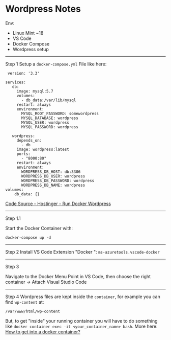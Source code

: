 # Wordpress Notes

Env:

 - Linux Mint ~18
 - VS Code
 - Docker Compose 
 - Wordpress setup 

***
Step 1
Setup a `docker-compose.yml` File like here:

 

     version: '3.3'
    
    services:
       db:
         image: mysql:5.7
         volumes:
           - db_data:/var/lib/mysql
         restart: always
         environment:
           MYSQL_ROOT_PASSWORD: somewordpress
           MYSQL_DATABASE: wordpress
           MYSQL_USER: wordpress
           MYSQL_PASSWORD: wordpress
    
       wordpress:
         depends_on:
           - db
         image: wordpress:latest
         ports:
           - "8000:80"
         restart: always
         environment:
           WORDPRESS_DB_HOST: db:3306
           WORDPRESS_DB_USER: wordpress
           WORDPRESS_DB_PASSWORD: wordpress
           WORDPRESS_DB_NAME: wordpress
    volumes:
        db_data: {}
[Code Source - Hostinger - Run Docker Wordpress ](https://www.hostinger.com/tutorials/run-docker-wordpress)

***

Step 1.1

Start the Docker Container with:

    docker-compose up -d


***
Step 2
Install VS Code Extension "Docker ":
 `ms-azuretools.vscode-docker`
***
Step 3

Navigate to the Docker Menu Point in VS Code, then choose the right container 
-> Attach Visual Studio Code

***
Step 4
Wordpress files are kept inside the `container`, for example you can find `wp-content` at:

```
/var/www/html/wp-content
```

But, to get "inside" your running container you will have to do something like `docker container exec -it <your_container_name> bash`. More here: [How to get into a docker container?](https://stackoverflow.com/questions/30172605/how-to-get-into-a-docker-container)
<!--stackedit_data:
eyJoaXN0b3J5IjpbMTE1ODQ5MDQ4OCwtMzYyMjUzMzAxLC0xMD
A5NjMyMDEsLTc0OTg1NTA5NF19
-->